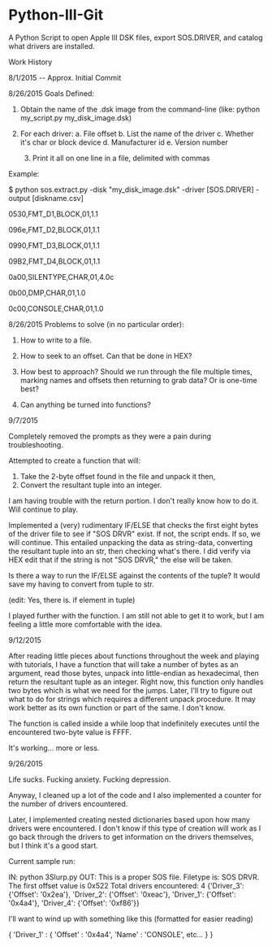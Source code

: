 # Python-III-Git
A Python Script to open Apple III DSK files, export SOS.DRIVER, and catalog what drivers are installed.

Work History

8/1/2015 -- Approx.
Initial Commit

8/26/2015
Goals Defined:

1. Obtain the name of the .dsk image from the command-line (like: python my_script.py my_disk_image.dsk)

2. For each driver:
    a. File offset
    b. List the name of the driver
    c. Whether it's char or block device
    d. Manufacturer id
    e. Version number

	3. Print it all on one line in a file, delimited with commas

Example:

$ python sos.extract.py -disk "my_disk_image.dsk" -driver [SOS.DRIVER] -output [diskname.csv]

0530,FMT_D1,BLOCK,01,1.1

096e,FMT_D2,BLOCK,01,1.1

0990,FMT_D3,BLOCK,01,1.1

09B2,FMT_D4,BLOCK,01,1.1

0a00,SILENTYPE,CHAR,01,4.0c

0b00,DMP,CHAR,01,1.0

0c00,CONSOLE,CHAR,01,1.0

8/26/2015
Problems to solve (in no particular order):

1. How to write to a file.

2. How to seek to an offset. Can that be done in HEX?

3. How best to approach? Should we run through the file multiple times, marking names and offsets then returning to grab data? Or is one-time best?

4. Can anything be turned into functions?

9/7/2015

Completely removed the prompts as they were a pain during troubleshooting.

Attempted to create a function that will:
1. Take the 2-byte offset found in the file and unpack it then,
2. Convert the resultant tuple into an integer.

I am having trouble with the return portion. I don't really know how to do it. Will continue to play.

Implemented a (very) rudimentary IF/ELSE that checks the first eight bytes of the driver file to see if "SOS DRVR" exist. If not, the script ends. If so, we will continue. This entailed unpacking the data as string-data, converting the resultant tuple into an str, then checking what's there. I did verify via HEX edit that if the string is not "SOS DRVR," the else will be taken.

Is there a way to run the IF/ELSE against the contents of the tuple? It would save my having to convert from tuple to str.

(edit: Yes, there is. if element in tuple)

I played further with the function. I am still not able to get it to work, but I am feeling a little more comfortable with the idea.

9/12/2015

After reading little pieces about functions throughout the week and playing with tutorials, I have a function that will take a number of bytes as an argument, read those bytes, unpack into little-endian as hexadecimal, then return the resultant tuple as an integer. Right now, this function only handles two bytes which is what we need for the jumps. Later, I'll try to figure out what to do for strings which requires a different unpack procedure. It may work better as its own function or part of the same. I don't know.

The function is called inside a while loop that indefinitely executes until the encountered two-byte value is FFFF.

It's working... more or less.

9/26/2015

Life sucks. Fucking anxiety. Fucking depression.

Anyway, I cleaned up a lot of the code and I also implemented a counter for the number of drivers encountered.

Later, I implemented creating nested dictionaries based upon how many drivers were encountered. I don't know if this type of creation will work as I go back through the drivers to get information on the drivers themselves, but I think it's a good start.

Current sample run:

IN: python 3Slurp.py
OUT: This is a proper SOS file.
Filetype is: SOS DRVR.
The first offset value is 0x522
Total drivers encountered:  4
{'Driver_3': {'Offset': '0x2ea'}, 'Driver_2': {'Offset': '0xeac'}, 'Driver_1': {'Offset': '0x4a4'}, 'Driver_4': {'Offset': '0xf86'}}

I'll want to wind up with something like this (formatted for easier reading)

{
  'Driver_1' :
  {
    'Offset' : '0x4a4',
    'Name' : 'CONSOLE',
    etc...
  }
}
